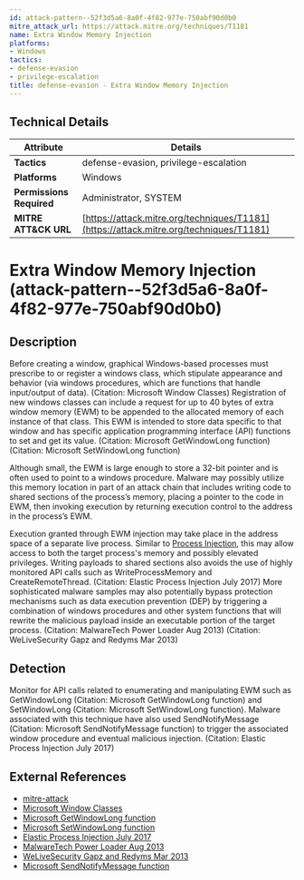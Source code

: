 ```yaml
---
id: attack-pattern--52f3d5a6-8a0f-4f82-977e-750abf90d0b0
mitre_attack_url: https://attack.mitre.org/techniques/T1181
name: Extra Window Memory Injection
platforms:
- Windows
tactics:
- defense-evasion
- privilege-escalation
title: defense-evasion - Extra Window Memory Injection
---
```


## Technical Details

| Attribute | Details |
|-----------|----------|
| **Tactics** | defense-evasion, privilege-escalation |
| **Platforms** | Windows |
| **Permissions Required** | Administrator, SYSTEM |
| **MITRE ATT&CK URL** | [https://attack.mitre.org/techniques/T1181](https://attack.mitre.org/techniques/T1181) |

# Extra Window Memory Injection (attack-pattern--52f3d5a6-8a0f-4f82-977e-750abf90d0b0)

## Description
Before creating a window, graphical Windows-based processes must prescribe to or register a windows class, which stipulate appearance and behavior (via windows procedures, which are functions that handle input/output of data). (Citation: Microsoft Window Classes) Registration of new windows classes can include a request for up to 40 bytes of extra window memory (EWM) to be appended to the allocated memory of each instance of that class. This EWM is intended to store data specific to that window and has specific application programming interface (API) functions to set and get its value. (Citation: Microsoft GetWindowLong function) (Citation: Microsoft SetWindowLong function)

Although small, the EWM is large enough to store a 32-bit pointer and is often used to point to a windows procedure. Malware may possibly utilize this memory location in part of an attack chain that includes writing code to shared sections of the process’s memory, placing a pointer to the code in EWM, then invoking execution by returning execution control to the address in the process’s EWM.

Execution granted through EWM injection may take place in the address space of a separate live process. Similar to [Process Injection](https://attack.mitre.org/techniques/T1055), this may allow access to both the target process's memory and possibly elevated privileges. Writing payloads to shared sections also avoids the use of highly monitored API calls such as WriteProcessMemory and CreateRemoteThread. (Citation: Elastic Process Injection July 2017) More sophisticated malware samples may also potentially bypass protection mechanisms such as data execution prevention (DEP) by triggering a combination of windows procedures and other system functions that will rewrite the malicious payload inside an executable portion of the target process. (Citation: MalwareTech Power Loader Aug 2013) (Citation: WeLiveSecurity Gapz and Redyms Mar 2013)

## Detection
Monitor for API calls related to enumerating and manipulating EWM such as GetWindowLong (Citation: Microsoft GetWindowLong function) and SetWindowLong (Citation: Microsoft SetWindowLong function). Malware associated with this technique have also used SendNotifyMessage (Citation: Microsoft SendNotifyMessage function) to trigger the associated window procedure and eventual malicious injection. (Citation: Elastic Process Injection July 2017)

## External References
- [mitre-attack](https://attack.mitre.org/techniques/T1181)
- [Microsoft Window Classes](https://msdn.microsoft.com/library/windows/desktop/ms633574.aspx)
- [Microsoft GetWindowLong function](https://msdn.microsoft.com/library/windows/desktop/ms633584.aspx)
- [Microsoft SetWindowLong function](https://msdn.microsoft.com/library/windows/desktop/ms633591.aspx)
- [Elastic Process Injection July 2017](https://www.endgame.com/blog/technical-blog/ten-process-injection-techniques-technical-survey-common-and-trending-process)
- [MalwareTech Power Loader Aug 2013](https://www.malwaretech.com/2013/08/powerloader-injection-something-truly.html)
- [WeLiveSecurity Gapz and Redyms Mar 2013](https://www.welivesecurity.com/2013/03/19/gapz-and-redyms-droppers-based-on-power-loader-code/)
- [Microsoft SendNotifyMessage function](https://msdn.microsoft.com/library/windows/desktop/ms644953.aspx)
